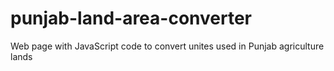 # punjab-land-area-converter
Web page with JavaScript code to convert unites used in Punjab agriculture lands
